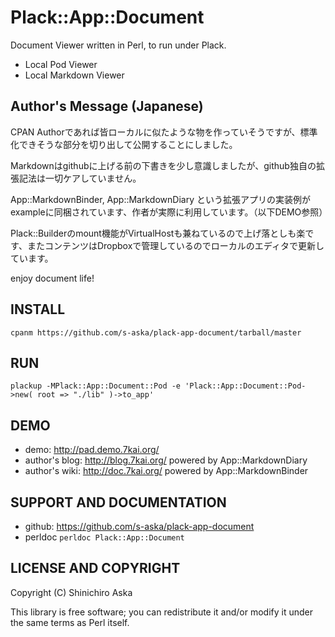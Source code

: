 # Plack::App::Document

Document Viewer written in Perl, to run under Plack.

- Local Pod Viewer
- Local Markdown Viewer

## Author's Message (Japanese)

CPAN Authorであれば皆ローカルに似たような物を作っていそうですが、標準化できそうな部分を切り出して公開することにしました。

Markdownはgithubに上げる前の下書きを少し意識しましたが、github独自の拡張記法は一切ケアしていません。

App::MarkdownBinder, App::MarkdownDiary という拡張アプリの実装例がexampleに同梱されています、作者が実際に利用しています。（以下DEMO参照）

Plack::Builderのmount機能がVirtualHostも兼ねているので上げ落としも楽です、またコンテンツはDropboxで管理しているのでローカルのエディタで更新しています。

enjoy document life!

## INSTALL

    cpanm https://github.com/s-aska/plack-app-document/tarball/master

## RUN

    plackup -MPlack::App::Document::Pod -e 'Plack::App::Document::Pod->new( root => "./lib" )->to_app'

## DEMO

- demo: <http://pad.demo.7kai.org/>
- author's blog: <http://blog.7kai.org/> powered by App::MarkdownDiary
- author's wiki: <http://doc.7kai.org/> powered by App::MarkdownBinder

## SUPPORT AND DOCUMENTATION

- github: <https://github.com/s-aska/plack-app-document>
- perldoc `perldoc Plack::App::Document`

## LICENSE AND COPYRIGHT

Copyright (C) Shinichiro Aska

This library is free software; you can redistribute it and/or modify it under the same terms as Perl itself.
